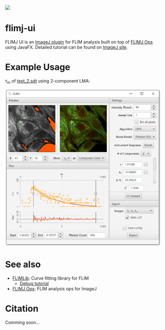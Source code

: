 [![](https://travis-ci.com/flimlib/flimj-ui.svg?branch=master)](https://travis-ci.com/flimlib/flimj-ui)

# flimj-ui

FLIMJ UI is an [ImageJ plugin](http://imagej.github.io/Plugins) for FLIM analysis built on top of [FLIMJ Ops](https://github.com/flimlib/flimj-ops) using JavaFX. Detailed tutorial can be found on [ImageJ site](http://imagej.github.io/FLIMJ).

# Example Usage

τ<sub>m</sub> of [test_2.sdt](https://github.com/flimlib/flimj-ops/blob/master/test_files/test2.sdt) using 2-component LMA:

![](images/example%20screenshot.png)

# See also

 - [FLIMLib](https://github.com/flimlib/flimlib): Curve fitting library for FLIM
   - [Debug tutorial](https://github.com/flimlib/flimlib/wiki/Debugging)
 - [FLIMJ Ops](https://github.com/flimlib/flimj-ops): FLIM analysis ops for ImageJ

# Citation

Comming soon...
